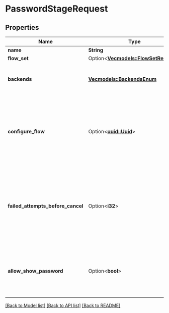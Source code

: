 # PasswordStageRequest

## Properties

Name | Type | Description | Notes
------------ | ------------- | ------------- | -------------
**name** | **String** |  | 
**flow_set** | Option<[**Vec<models::FlowSetRequest>**](FlowSetRequest.md)> |  | [optional]
**backends** | [**Vec<models::BackendsEnum>**](BackendsEnum.md) | Selection of backends to test the password against. | 
**configure_flow** | Option<[**uuid::Uuid**](uuid::Uuid.md)> | Flow used by an authenticated user to configure this Stage. If empty, user will not be able to configure this stage. | [optional]
**failed_attempts_before_cancel** | Option<**i32**> | How many attempts a user has before the flow is canceled. To lock the user out, use a reputation policy and a user_write stage. | [optional]
**allow_show_password** | Option<**bool**> | When enabled, provides a 'show password' button with the password input field. | [optional]

[[Back to Model list]](../README.md#documentation-for-models) [[Back to API list]](../README.md#documentation-for-api-endpoints) [[Back to README]](../README.md)


